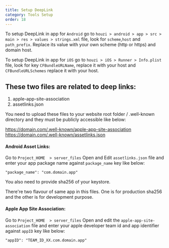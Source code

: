```yaml
---
title: Setup DeepLink
category: Tools Setup
order: 18
---
```



 To setup DeepLink in app for `Android` go to `houzi > android > app > src > main > res > values > strings.xml` file, look for `scheme`,`host` and `path_prefix`. Replace its value with your own scheme (http or https) and domain host.

 To setup DeepLink in app for `iOS` go to `houzi > iOS > Runner > Info.plist` file, look for key `CFBundleURLName`, replace it with your host and `CFBundleURLSchemes` replace it with your host.


## These two files are related to deep links:

1. apple-app-site-association
2. assetlinks.json

You need to upload these files to your website root folder / .well-known directory and they must be publicly accessible like below:

https://domain.com/.well-known/apple-app-site-association
https://domain.com/.well-known/assetlinks.json

#### Android Asset Links:

Go to `Project_HOME  > server_files` Open and Edit `assetlinks.json` file and enter your app package name against `package_name` key like below:

```
"package_name": "com.domain.app"
```
You also need to provide sha256 of your keystore.

There're two flavour of same app in this files. One is for production sha256 and the other is for development purpose.

#### Apple App Site Association:

Go to `Project_HOME  > server_files` Open and edit the `apple-app-site-association` file and enter your apple developer team id and app identifier against `appID` key like below:

```
"appID": "TEAM_ID_XX.com.domain.app"
```